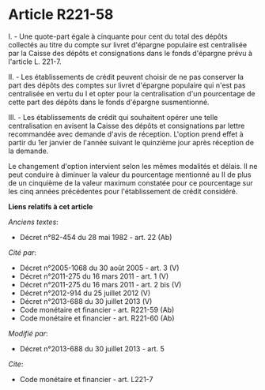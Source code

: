# Article R221-58

I. - Une quote-part égale à cinquante pour cent du total des dépôts collectés au titre du compte sur livret d'épargne
populaire est centralisée par la Caisse des dépôts et consignations dans le fonds d'épargne prévu à l'article L. 221-7. 

II. - Les établissements de crédit peuvent choisir de ne pas conserver la part des dépôts des comptes sur livret d'épargne
populaire qui n'est pas centralisée en vertu du I et opter pour la centralisation d'un pourcentage de cette part des dépôts
dans le fonds d'épargne susmentionné. 

III. - Les établissements de crédit qui souhaitent opérer une telle centralisation en avisent la Caisse des dépôts et
consignations par lettre recommandée avec demande d'avis de réception. L'option prend effet à partir du 1er janvier de
l'année suivant le quinzième jour après réception de la demande. 

Le changement d'option intervient selon les mêmes modalités et délais. Il ne peut conduire à diminuer la valeur du
pourcentage mentionné au II de plus de un cinquième de la valeur maximum constatée pour ce pourcentage sur les cinq années
précédentes pour l'établissement de crédit considéré.

**Liens relatifs à cet article**

_Anciens textes_:

  - Décret n°82-454 du 28 mai 1982 - art. 22 (Ab)

_Cité par_:

  - Décret n°2005-1068 du 30 août 2005 - art. 3 (V)
  - Décret n°2011-275 du 16 mars 2011 - art. 1 (V)
  - Décret n°2011-275 du 16 mars 2011 - art. 2 bis (V)
  - Décret n°2012-914 du 25 juillet 2012 (V)
  - Décret n°2013-688 du 30 juillet 2013 (V)
  - Code monétaire et financier - art. R221-59 (Ab)
  - Code monétaire et financier - art. R221-60 (Ab)

_Modifié par_:

  - Décret n°2013-688 du 30 juillet 2013 - art. 5

_Cite_:

  - Code monétaire et financier - art. L221-7
